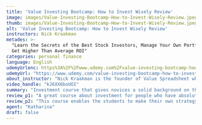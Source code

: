 ```yaml
---
title: 'Value Investing Bootcamp: How to Invest Wisely Review'
image: images/Value-Investing-Bootcamp-How-to-Invest-Wisely-Review.jpeg
thumb: images/Value-Investing-Bootcamp-How-to-Invest-Wisely-Review.jpeg
alt: 'Value Investing Bootcamp: How to Invest Wisely Review'
instructors: Nick Kraakman
metades: >-
  "Learn the Secrets of the Best Stock Investors, Manage Your Own Portfolio, And
  Get Higher Than Average ROI"
categories: personal finance
language: English
udemyUrlenc: https%3A%2F%2Fwww.udemy.com%2Fvalue-investing-bootcamp-how-to-invest-wisely%2F
udemyUrl: "https://www.udemy.com/value-investing-bootcamp-how-to-invest-wisely/"
about_instructor: "Nick Kraakman is the founder of Value Spreadsheet which is a method for investors to earn returns on the market in a simple and low-risk manner. He has more than a decade of experience and has an MBA with focus on investing. He now shares his knowledge online to teach people to invest in a smart way."
video_handle: "kJ6XX6boUOI"
summary: "Investment course that gives novices a solid background on the stock market by providing them with a low-risk method that they can easily implement. Lots of great strategies and techniques that the students can implement on their own and give them confidence making sound investment ideas."
review_p1: "A great course about investment for people who have absolutely no knowledge of the topic. The course breaks down the lessons into manageable information. It gives the students a solid background and confidence in making good decisions on investing. Every information inside the course was presented in a detailed way. The learning materials have a great content. Concise lessons were given and simplified for the students. Absolutely gives the investor the boost and courage that they need to tackle the stock market by giving them a good overview of investment and a practical way of making returns. Saves the time of student from going through all the overwhelming information that can be seen online. "
review_p2: "This course enables the students to make their own strategy that they think could suit themselves. Importance of the mindset is also emphasized as the investor needs to read financial statements and understand its core. Lots of new information are given and can be implemented by the students. It gives the students a solid investment strategy and all the things that they must be aware of. Everything is compact, precise and can be understood well by its students. this course provides the students with a great starting point for their investment and gives them a complete demonstration of the things that they should do."
agent: "Katharina"
draft: false
---
```


